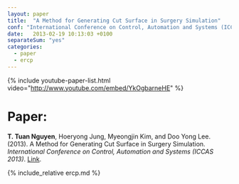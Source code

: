 ```yaml
---
layout: paper
title:  "A Method for Generating Cut Surface in Surgery Simulation"
conf: "International Conference on Control, Automation and Systems (ICCAS 2013)"
date:   2013-02-19 10:13:03 +0100
separateSum: "yes"
categories:
  - paper
  - ercp
---
```


{% include youtube-paper-list.html video="http://www.youtube.com/embed/YkOgbarneHE" %}

<!--more-->

# Paper:

**T. Tuan Nguyen**, Hoeryong Jung, Myeongjin Kim, and Doo Yong Lee. (2013). A Method for Generating Cut Surface in Surgery Simulation. *International Conference on Control, Automation and Systems (ICCAS 2013)*. [Link][paper].

{% include_relative ercp.md %}

[paper]:http://ieeexplore.ieee.org/xpls/abs_all.jsp?arnumber=6703870
